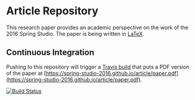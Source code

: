 # Article Repository

This research paper provides an academic perspective on the work of the 2016 Spring Studio. The paper is being written in [LaTeX](https://www.latex-project.org/).

## Continuous Integration

Pushing to this repository will trigger a [Travis build](https://travis-ci.org/spring-studio-2016/article) that puts a PDF version of the paper at [https://spring-studio-2016.github.io/article/paper.pdf](https://spring-studio-2016.github.io/article/paper.pdf).

[![Build Status](https://travis-ci.org/spring-studio-2016/article.svg?branch=master)](https://travis-ci.org/spring-studio-2016/article)
